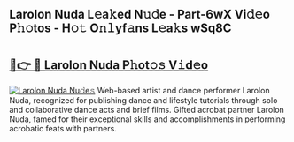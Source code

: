 ## Larolon Nuda L𝚎a𝚔ed N𝚞𝚍e - Part-6wX Vi𝚍𝚎o P𝚑𝚘tos - H𝚘𝚝 O𝚗𝚕yf𝚊ns L𝚎a𝚔s wSq8C

# <h2><a href="http://kf4311.oniu.top/?m=Larolon+Nuda">🔗👉 🔴 Larolon Nuda P𝚑ot𝚘𝚜 V𝚒d𝚎o</a></h2>

[![Larolon Nuda Nu𝚍e𝚜](https://i.imgur.com/0qMVB7G.gif)](http://kf4311.oniu.top/?m=Larolon+Nuda)
Web-based artist and dance performer Larolon Nuda, recognized for publishing dance and lifestyle tutorials through solo and collaborative dance acts and brief films. Gifted acrobat partner Larolon Nuda, famed for their exceptional skills and accomplishments in performing acrobatic feats with partners.  
